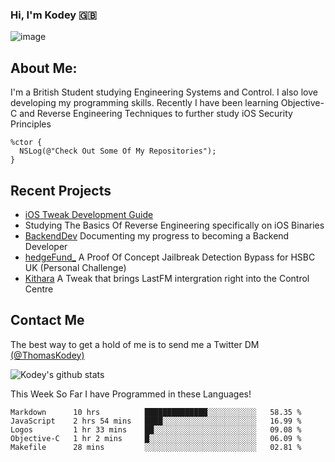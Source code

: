 ### Hi, I'm Kodey 🇬🇧
![image](https://kodeycodesstuff.tech/memoji.jpg)

## About Me:
I'm a British Student studying Engineering Systems and Control. I also love developing my programming skills.
Recently I have been learning Objective-C and Reverse Engineering Techniques to further study iOS Security Principles

```objc
%ctor {
  NSLog(@"Check Out Some Of My Repositories");  
}
```

## Recent Projects
- [iOS Tweak Development Guide](https://kodeycodesstuff.tech/guide)
- Studying The Basics Of Reverse Engineering specifically on iOS Binaries
- [BackendDev](https://github.com/KodeyThomas/BackendDev) Documenting my progress to becoming a Backend Developer
- [hedgeFund_](https://github.com/KodeyThomas/hedgeFund) A Proof Of Concept Jailbreak Detection Bypass for HSBC UK (Personal Challenge)
- [Kithara](https://github.com/KodeyThomas/Kithara) A Tweak that brings LastFM intergration right into the Control Centre

## Contact Me
The best way to get a hold of me is to send me a Twitter DM [(@ThomasKodey)](https://twitter.com/ThomasKodey)

![Kodey's github stats](https://githubstats.kodeythomas.vercel.app/api?username=KodeyThomas)

This Week So Far I have Programmed in these Languages!
<!--START_SECTION:waka-->
```text
Markdown      10 hrs          ██████████████░░░░░░░░░░░   58.35 % 
JavaScript    2 hrs 54 mins   ████░░░░░░░░░░░░░░░░░░░░░   16.99 % 
Logos         1 hr 33 mins    ██░░░░░░░░░░░░░░░░░░░░░░░   09.08 % 
Objective-C   1 hr 2 mins     █░░░░░░░░░░░░░░░░░░░░░░░░   06.09 % 
Makefile      28 mins         ░░░░░░░░░░░░░░░░░░░░░░░░░   02.81 %
```
<!--END_SECTION:waka-->
